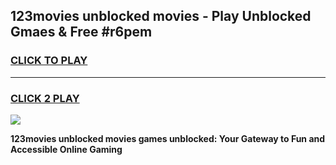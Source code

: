 
## 123movies unblocked movies - Play Unblocked Gmaes & Free #r6pem
<h3>
<a href="https://news.freeplayer.one?title=123movies_unblocked_movies&ref=24F">CLICK TO PLAY</a></h3>
<hr>

<h3>
<a href="https://news.freeplayer.one?title=123movies_unblocked_movies&ref=24F">CLICK 2 PLAY</a>
  
</h3>

<a href="https://news.freeplayer.one?title=123movies_unblocked_movies&ref=24F/"><img src="https://clearcache.store/games.png"></a>


**123movies unblocked movies games unblocked: Your Gateway to Fun and Accessible Online Gaming**
